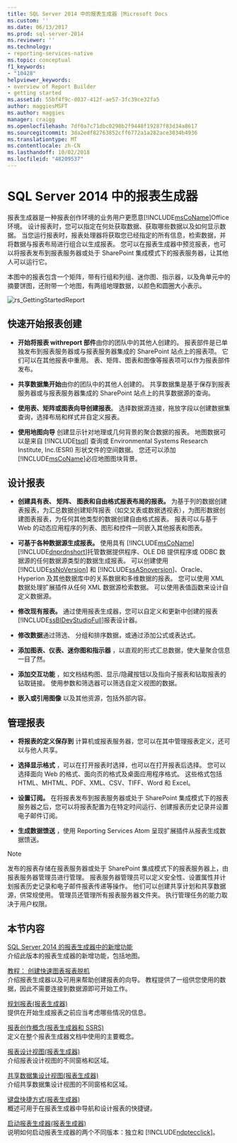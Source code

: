 ```yaml
---
title: SQL Server 2014 中的报表生成器 |Microsoft Docs
ms.custom: ''
ms.date: 06/13/2017
ms.prod: sql-server-2014
ms.reviewer: ''
ms.technology:
- reporting-services-native
ms.topic: conceptual
f1_keywords:
- "10428"
helpviewer_keywords:
- overview of Report Builder
- getting started
ms.assetid: 55bf4f9c-d037-412f-ae57-3fc39ce32fa5
author: maggiesMSFT
ms.author: maggies
manager: craigg
ms.openlocfilehash: 7df0a7c71dbc0298b2f9448f19287f83d34a8617
ms.sourcegitcommit: 3da2edf82763852cff6772a1a282ace3034b4936
ms.translationtype: MT
ms.contentlocale: zh-CN
ms.lasthandoff: 10/02/2018
ms.locfileid: "48209537"
---
```

# <a name="report-builder-in-sql-server-2014"></a>SQL Server 2014 中的报表生成器
  报表生成器是一种报表创作环境的业务用户更愿意[!INCLUDE[msCoName](../../../includes/msconame-md.md)]Office 环境。 设计报表时，您可以指定在何处获取数据、获取哪些数据以及如何显示数据。 当您运行报表时，报表处理器将获取您已经指定的所有信息，检索数据，并将数据与报表布局进行组合以生成报表。 您可以在报表生成器中预览报表，也可以将报表发布到报表服务器或处于 SharePoint 集成模式下的报表服务器，让其他人可以运行它。  
  
 本图中的报表包含一个矩阵，带有行组和列组、迷你图、指示器，以及角单元中的摘要饼图，还附带一个地图，有两组地理数据，以颜色和圆圈大小表示。  
  
 ![rs_GettingStartedReport](../media/rs-gettingstartedreport.gif "rs_GettingStartedReport")  
  
##  <a name="JumpStartReptCreation"></a> 快速开始报表创建  
  
-   **开始将报表 withreport 部件**由你的团队中的其他人创建的。 报表部件是已单独发布到报表服务器或与报表服务器集成的 SharePoint 站点上的报表项。 它们可以在其他报表中重用。 表、矩阵、图表和图像等报表项可以作为报表部件发布。  
  
-   **共享数据集开始**由你的团队中的其他人创建的。 共享数据集是基于保存到报表服务器或与报表服务器集成的 SharePoint 站点上的共享数据源的查询。  
  
-   **使用表、矩阵或图表向导创建报表**。 选择数据源连接，拖放字段以创建数据集查询，选择布局和样式并自定义报表。  
  
-   **使用地图向导** 创建显示针对地理或几何背景的聚合数据的报表。 地图数据可以是来自 [!INCLUDE[tsql](../../includes/tsql-md.md)] 查询或 Environmental Systems Research Institute, Inc.(ESRI) 形状文件的空间数据。 您还可以添加[!INCLUDE[msCoName](../../../includes/msconame-md.md)]必应地图图块背景。  
  

  
##  <a name="DesignRept"></a> 设计报表  
  
-   **创建具有表、 矩阵、 图表和自由格式报表布局的报表。** 为基于列的数据创建表报表，为汇总数据创建矩阵报表（如交叉表或数据透视表），为图形数据创建图表报表，为任何其他类型的数据创建自由格式报表。 报表可以与基于 Web 的动态应用程序的列表、图形和控件一同嵌入其他报表和图表。  
  
-   **可基于各种数据源生成报表。** 使用具有 [!INCLUDE[msCoName](../../../includes/msconame-md.md)] [!INCLUDE[dnprdnshort](../../includes/dnprdnshort-md.md)]托管数据提供程序、OLE DB 提供程序或 ODBC 数据源的任何数据源类型的数据生成报表。 可以创建使用 [!INCLUDE[ssNoVersion](../../includes/ssnoversion-md.md)] 和 [!INCLUDE[ssASnoversion](../../includes/ssasnoversion-md.md)]、Oracle、Hyperion 及其他数据库中的关系数据和多维数据的报表。 您可以使用 XML 数据处理扩展插件从任何 XML 数据源检索数据。 可以使用表值函数来设计自定义数据源。  
  
-   **修改现有报表。** 通过使用报表生成器，您可以自定义和更新中创建的报表[!INCLUDE[ssBIDevStudioFull](../../includes/ssbidevstudiofull-md.md)]报表设计器。  
  
-   **修改数据**通过筛选、 分组和排序数据，或通过添加公式或表达式。  
  
-   **添加图表、仪表、迷你图和指示器** ，以直观的形式汇总数据，使大量聚合信息一目了然。  
  
-   **添加交互功能** ，如文档结构图、显示/隐藏按钮以及指向子报表和钻取报表的钻取链接。 使用参数和筛选器可以筛选自定义视图的数据。  
  
-   **嵌入或引用图像** 以及其他资源，包括外部内容。  
  

  
##  <a name="ManageRpt"></a> 管理报表  
  
-   **将报表的定义保存到** 计算机或报表服务器，您可以在其中管理报表定义，还可以与他人共享。  
  
-   **选择显示格式** ，可以在打开报表时选择，也可以在打开报表后选择。 您可以选择面向 Web 的格式、面向页的格式及桌面应用程序格式。 这些格式包括 HTML、MHTML、PDF、XML、CSV、TIFF、Word 和 Excel。  
  
-   **设置订阅。** 在将报表发布到报表服务器或处于 SharePoint 集成模式下的报表服务器之后，您可以将报表配置为在特定时间运行、创建报表历史记录并设置电子邮件订阅。  
  
-   **生成数据馈送** ，使用 Reporting Services Atom 呈现扩展插件从报表生成数据馈送。  
  
> [!NOTE]  
>  发布的报表存储在报表服务器或处于 SharePoint 集成模式下的报表服务器上，由报表服务器管理员进行管理。 报表服务器管理员可以定义安全性、设置属性并计划报表历史记录和电子邮件报表传递等操作。 他们可以创建共享计划和共享数据源，供常规使用。 管理员还管理所有报表服务器文件夹。 执行管理任务的能力取决于用户权限。  
  

  
##  <a name="InThisSection"></a> 本节内容  
 [SQL Server 2014 的报表生成器中的新增功能](../what-s-new-in-report-builder-for-sql-server-2014.md)  
 介绍此版本的报表生成器的新增功能，包括地图。  
  
 [教程： 创建快速图表报表脱机](tutorial-create-a-quick-chart-report-offline-report-builder.md)  
 介绍报表生成器以及可用来帮助创建报表的向导。 教程提供了一组供您使用的数据，因此不需要连接到数据源即可开始工作。  
  
 [规划报表&#40;报表生成器&#41;](../report-design/planning-a-report-report-builder.md)  
 提供在开始生成报表之前应当考虑哪些情况的信息。  
  
 [报表创作概念&#40;报表生成器和 SSRS&#41;](../report-design/report-authoring-concepts-report-builder-and-ssrs.md)  
 定义在整个报表生成器文档中使用的主要概念。  
  
 [报表设计视图&#40;报表生成器&#41;](report-design-view-report-builder.md)  
 介绍报表设计视图的不同窗格和区域。  
  
 [共享数据集设计视图&#40;报表生成器&#41;](shared-dataset-design-view-report-builder.md)  
 介绍共享数据集设计视图的不同窗格和区域。  
  
 [键盘快捷方式&#40;报表生成器&#41;](keyboard-shortcuts-report-builder.md)  
 概述可用于在报表生成器中导航和设计报表的快捷键。  
  
 [启动报表生成器&#40;报表生成器&#41;](start-report-builder.md)  
 说明如何启动报表生成器的两个不同版本：独立和 [!INCLUDE[ndptecclick](../../includes/ndptecclick-md.md)]。  
  
  
